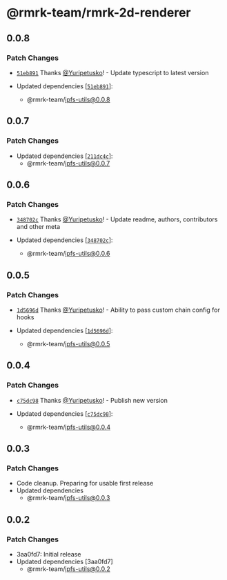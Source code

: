 # @rmrk-team/rmrk-2d-renderer

## 0.0.8

### Patch Changes

- [`51eb891`](https://github.com/rmrk-team/rmrk-js/commit/51eb8911533a93d9624e144a6955ef57f7227140) Thanks [@Yuripetusko](https://github.com/Yuripetusko)! - Update typescript to latest version

- Updated dependencies [[`51eb891`](https://github.com/rmrk-team/rmrk-js/commit/51eb8911533a93d9624e144a6955ef57f7227140)]:
  - @rmrk-team/ipfs-utils@0.0.8

## 0.0.7

### Patch Changes

- Updated dependencies [[`211dc4c`](https://github.com/rmrk-team/rmrk-js/commit/211dc4ca9cd9e61294ffd6551eed1502bc8a5bd5)]:
  - @rmrk-team/ipfs-utils@0.0.7

## 0.0.6

### Patch Changes

- [`348702c`](https://github.com/rmrk-team/rmrk-js/commit/348702ca8f1d4c8da57be9e8fbe8425a2327e200) Thanks [@Yuripetusko](https://github.com/Yuripetusko)! - Update readme, authors, contributors and other meta

- Updated dependencies [[`348702c`](https://github.com/rmrk-team/rmrk-js/commit/348702ca8f1d4c8da57be9e8fbe8425a2327e200)]:
  - @rmrk-team/ipfs-utils@0.0.6

## 0.0.5

### Patch Changes

- [`1d5696d`](https://github.com/rmrk-team/rmrk-js/commit/1d5696d6719ee5aa28744e7ac7933fd93e1c7825) Thanks [@Yuripetusko](https://github.com/Yuripetusko)! - Ability to pass custom chain config for hooks

- Updated dependencies [[`1d5696d`](https://github.com/rmrk-team/rmrk-js/commit/1d5696d6719ee5aa28744e7ac7933fd93e1c7825)]:
  - @rmrk-team/ipfs-utils@0.0.5

## 0.0.4

### Patch Changes

- [`c75dc98`](https://github.com/rmrk-team/rmrk-js/commit/c75dc981443c62f3bb79d0763ea91199855737dc) Thanks [@Yuripetusko](https://github.com/Yuripetusko)! - Publish new version

- Updated dependencies [[`c75dc98`](https://github.com/rmrk-team/rmrk-js/commit/c75dc981443c62f3bb79d0763ea91199855737dc)]:
  - @rmrk-team/ipfs-utils@0.0.4

## 0.0.3

### Patch Changes

- Code cleanup. Preparing for usable first release
- Updated dependencies
  - @rmrk-team/ipfs-utils@0.0.3

## 0.0.2

### Patch Changes

- 3aa0fd7: Initial release
- Updated dependencies [3aa0fd7]
  - @rmrk-team/ipfs-utils@0.0.2
